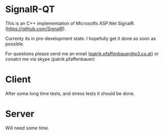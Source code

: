 SignalR-QT
==========

This is an C++ implementation of Microsofts ASP.Net SignalR. (https://github.com/SignalR).

Currenty its in pre-development state. I hopefully get it done as soon as possible. 

For questions please send me an email (patrik.pfaffenbauer@p3.co.at) or conatct me via skype (patrik.pfaffenbauer)

Client
======

After some long time tests, and stress tests it should be done.


Server
======

Will need some time.

